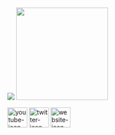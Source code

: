 <br>
<p float="left">
  <img src="https://github-readme-stats.vercel.app/api?username=luisnquin&show_icons=true&count_private=true width="520" height="auto"/>
  <img src="https://github-readme-stats.vercel.app/api/top-langs/?username=luisnquin&layout=compact/" width="208" height="auto"/>
</p>

<a href="https://www.youtube.com/channel/UC2W6vIOuSd7UAAsnOpL-c8A" target="_blank"><img src="https://i.ibb.co/FmKm31t/youtube-background-gray-rounded.png" alt="youtube-icon" width=45></a>
<a href="https://twitter.com/sixmonths2020" target="_blank"><img src="https://i.ibb.co/kGTj9nC/twitter-background-gray-rounded.png" alt="twitter-icon" width=45></a>
<a href=# target="_blank"><img src="https://i.ibb.co/9tZ1Jzw/website-background-gray-rounded.png" alt="website-icon" width=45></a>

